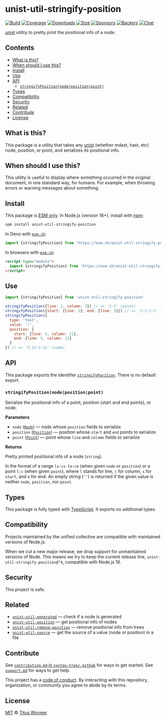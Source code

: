 # unist-util-stringify-position

[![Build](https://github.com/syntax-tree/unist-util-stringify-position/workflows/main/badge.svg)](https://github.com/syntax-tree/unist-util-stringify-position/actions) [![Coverage](https://img.shields.io/codecov/c/github/syntax-tree/unist-util-stringify-position.svg)](https://codecov.io/github/syntax-tree/unist-util-stringify-position) [![Downloads](https://img.shields.io/npm/dm/unist-util-stringify-position.svg)](https://www.npmjs.com/package/unist-util-stringify-position) [![Size](https://img.shields.io/badge/dynamic/json?label=minzipped%20size\&query=$.size.compressedSize\&url=https://deno.bundlejs.com/?q=unist-util-stringify-position)](https://bundlejs.com/?q=unist-util-stringify-position) [![Sponsors](https://opencollective.com/unified/sponsors/badge.svg)](https://opencollective.com/unified) [![Backers](https://opencollective.com/unified/backers/badge.svg)](https://opencollective.com/unified) [![Chat](https://img.shields.io/badge/chat-discussions-success.svg)](https://github.com/syntax-tree/unist/discussions)

[unist](https://github.com/syntax-tree/unist) utility to pretty print the positional info of a node.

## Contents

* [What is this?](./#what-is-this)
* [When should I use this?](./#when-should-i-use-this)
* [Install](./#install)
* [Use](./#use)
* [API](./#api)
  * [`stringifyPosition(node|position|point)`](./#stringifypositionnodepositionpoint)
* [Types](./#types)
* [Compatibility](./#compatibility)
* [Security](./#security)
* [Related](./#related)
* [Contribute](./#contribute)
* [License](./#license)

## What is this?

This package is a utility that takes any [unist](https://github.com/syntax-tree/unist) (whether mdast, hast, etc) node, position, or point, and serializes its positional info.

## When should I use this?

This utility is useful to display where something occurred in the original document, in one standard way, for humans. For example, when throwing errors or warning messages about something.

## Install

This package is [ESM only](https://gist.github.com/sindresorhus/a39789f98801d908bbc7ff3ecc99d99c). In Node.js (version 16+), install with [npm](https://docs.npmjs.com/cli/install):

```sh
npm install unist-util-stringify-position
```

In Deno with [`esm.sh`](https://esm.sh):

```js
import {stringifyPosition} from 'https://esm.sh/unist-util-stringify-position@4'
```

In browsers with [`esm.sh`](https://esm.sh):

```html
<script type="module">
  import {stringifyPosition} from 'https://esm.sh/unist-util-stringify-position@4?bundle'
</script>
```

## Use

```js
import {stringifyPosition} from 'unist-util-stringify-position'

stringifyPosition({line: 2, column: 3}) // => '2:3' (point)
stringifyPosition({start: {line: 2}, end: {line: 3}}) // => '2:1-3:1' (position)
stringifyPosition({
  type: 'text',
  value: '!',
  position: {
    start: {line: 5, column: 11},
    end: {line: 5, column: 12}
  }
}) // => '5:11-5:12' (node)
```

## API

This package exports the identifier [`stringifyPosition`](./#stringifypositionnodepositionpoint). There is no default export.

### `stringifyPosition(node|position|point)`

Serialize the positional info of a point, position (start and end points), or node.

**Parameters**

* `node` ([`Node`](https://github.com/syntax-tree/unist#node)) — node whose `position` fields to serialize
* `position` ([`Position`](https://github.com/syntax-tree/unist#position)) — position whose `start` and `end` points to serialize
* `point` ([`Point`](https://github.com/syntax-tree/unist#point)) — point whose `line` and `column` fields to serialize

**Returns**

Pretty printed positional info of a node (`string`).

In the format of a range `ls:cs-le:ce` (when given `node` or `position`) or a point `l:c` (when given `point`), where `l` stands for line, `c` for column, `s` for `start`, and `e` for end. An empty string (`''`) is returned if the given value is neither `node`, `position`, nor `point`.

## Types

This package is fully typed with [TypeScript](https://www.typescriptlang.org). It exports no additional types.

## Compatibility

Projects maintained by the unified collective are compatible with maintained versions of Node.js.

When we cut a new major release, we drop support for unmaintained versions of Node. This means we try to keep the current release line, `unist-util-stringify-position@^4`, compatible with Node.js 16.

## Security

This project is safe.

## Related

* [`unist-util-generated`](https://github.com/syntax-tree/unist-util-generated) — check if a node is generated
* [`unist-util-position`](https://github.com/syntax-tree/unist-util-position) — get positional info of nodes
* [`unist-util-remove-position`](https://github.com/syntax-tree/unist-util-remove-position) — remove positional info from trees
* [`unist-util-source`](https://github.com/syntax-tree/unist-util-source) — get the source of a value (node or position) in a file

## Contribute

See [`contributing.md` in `syntax-tree/.github`](https://github.com/syntax-tree/.github/blob/main/contributing.md) for ways to get started. See [`support.md`](https://github.com/syntax-tree/.github/blob/main/support.md) for ways to get help.

This project has a [code of conduct](https://github.com/syntax-tree/.github/blob/main/code-of-conduct.md). By interacting with this repository, organization, or community you agree to abide by its terms.

## License

[MIT](license/) © [Titus Wormer](https://wooorm.com)
